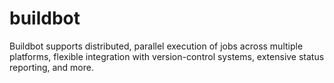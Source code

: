 # buildbot
Buildbot supports distributed, parallel execution of jobs across multiple platforms, flexible integration with version-control systems, extensive status reporting, and more.
